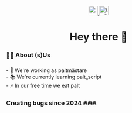 <div align="center">
  <a href="https://www.youtube.com/watch?v=dQw4w9WgXcQ" target="_blank">
    <img src="https://img.shields.io/static/v1?message=Youtube&logo=youtube&label=&color=FF0000&logoColor=white&labelColor=&style=for-the-badge" height="25" alt="youtube logo"  />
  </a>
  <a href="https://xcancel.com/" target="_blank">
    <img src="https://img.shields.io/static/v1?message=Twitter&logo=twitter&label=&color=1DA1F2&logoColor=white&labelColor=&style=for-the-badge" height="25" alt="twitter logo"  />
  </a>
</div>

###

<h1 align="center">Hey there 👋</h1>

###

<h3 align="left">👩‍💻  About (s)Us</h3>

###

<p align="left">- 🔭 We're working as paltmästare<br>- 📚 We're currently learning palt_script<br>- ⚡ In our free time we eat palt</p>

###

<h3 align="left">Creating bugs since 2024 🔥🔥🔥</h3>

###
